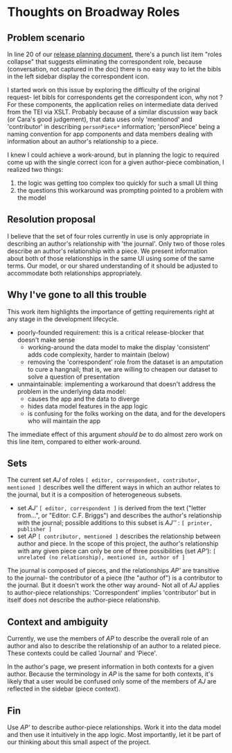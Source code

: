 # Thoughts on Broadway Roles

## Problem scenario

In line 20 of our [release planning document](https://docs.google.com/spreadsheets/d/1rAFsO8K3X3V-sSN5SE79ElZ_feOiG_QwnJvOTVeg6xM/edit?usp=sharing), there's a punch list item "roles collapse" that suggests eliminating the correspondent role, because (conversation, not captured in the doc) there is no easy way to let the bibls in the left sidebar display the correspondent icon.

I started work on this issue by exploring the difficulty of the original request- let bibls for correspondents get the correspondent icon, why not ? For these components, the application relies on intermediate data derived from the TEI via XSLT. Probably because of a similar discussion way back (or Cara's good judgement), that data uses only 'mentionod' and 'contributor' in describing `personPiece*` information; 'personPiece' being a naming convention for app components and data members dealing with information about an author's relationship to a piece.

I knew I could achieve a work-around, but in planning the logic to required come up with the single correct icon for a given author-piece combination, I realized two things:

1. the logic was getting too complex too quickly for such a small UI thing
2. the questions this workaround was prompting pointed to a problem with the model

## Resolution proposal

I believe that the set of four roles currently in use is only appropriate in describing an author's relationship with 'the journal'. Only two of those roles describe an author's relationship with a piece. We present information about both of those relationships in the same UI using some of the same terms. Our model, or our shared understanding of it should be adjusted to accommodate both relationships appropriately.

## Why I've gone to all this trouble
This work item highlights the importance of getting requirements right at any stage in the development lifecycle.

- poorly-founded requirement: this is a critical release-blocker that doesn't make sense
  - working-around the data model to make the display 'consistent' adds code complexity, harder to maintain (below)
  - removing the 'correspondent' role from the dataset is an amputation to cure a hangnail; that is, we are willing to cheapen our dataset to solve a question of presentation
- unmaintainable: implementing a workaround that doesn't address the problem in the underlying data model:
  - causes the app and the data to diverge
  - hides data model features in the app logic
  - is confusing for the folks working on the data, and for the developers who will maintain the app

The immediate effect of this argument *should be* to do almost zero work on this line item, compared to either work-around.

## Sets

The current set *AJ* of roles `[ editor, correspondent, contributor, mentioned ]` describes well the different ways in which an author relates to the journal, but it is a composition of heterogeneous subsets.

- set *AJ'* `[ editor, correspondent ]` is derived from the text ("letter from...", or "Editor: C.F. Briggs") and describes the author's relationship with the journal; possible additions to this subset is *AJ''* : `[ printer, publisher ]`
- set *AP* `[ contributor, mentioned ]` describes the relationship between author and piece. In the scope of this project, the author's relationship with any given piece can only be one of three possibilities (set *AP'*): `[ unrelated (no relationship), mentioned in, author of ]`

The journal is composed of pieces, and the relationships *AP'* are transitive to the journal- the contributor of a piece (the "author of") is a contributor to the journal. But it doesn't work the other way around- Not all of *AJ* applies to author-piece relationships: 'Correspondent' implies 'contributor' but in itself does not describe the author-piece relationship.

## Context and ambiguity

Currently, we use the members of *AP* to describe the overall role of an author and also to describe the relationship of an author to a related piece. These contexts could be called 'Journal' and 'Piece'.

In the author's page, we present information in both contexts for a given author. Because the terminology in *AP* is the same for both contexts, it's likely that a user would be confused only some of the members of *AJ* are reflected in the sidebar (piece context).

## Fin

Use *AP'* to describe author-piece relationships. Work it into the data model and then use it intuitively in the app logic. Most importantly, let it be part of our thinking about this small aspect of the project.
